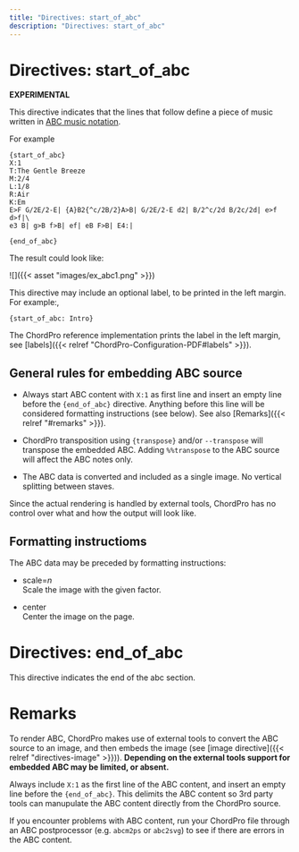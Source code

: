 ```yaml
---
title: "Directives: start_of_abc"
description: "Directives: start_of_abc"
---
```


# Directives: start_of_abc

__EXPERIMENTAL__

This directive indicates that the lines that follow define a piece of
music written in [ABC music notation](https://www.abcnotation.com).

For example

    {start_of_abc}
	X:1
	T:The Gentle Breeze
	M:2/4
	L:1/8
	R:Air
	K:Em
    E>F G/2E/2-E| {A}B2{^c/2B/2}A>B| G/2E/2-E d2| B/2^c/2d B/2c/2d| e>f d>f|\
    e3 B| g>B f>B| ef| eB F>B| E4:|
	
    {end_of_abc}

The result could look like:

![]({{< asset "images/ex_abc1.png" >}})

This directive may include an optional label, to be printed in the
left margin. For example:,

    {start_of_abc: Intro}

The ChordPro reference implementation prints the label in the left
margin, see [labels]({{< relref "ChordPro-Configuration-PDF#labels" >}}).

## General rules for embedding ABC source

* Always start ABC content with `X:1` as first line and insert an
  empty line before the `{end_of_abc}` directive. 
  Anything before this
  line will be considered formatting instructions (see below).
  See also [Remarks]({{< relref "#remarks" >}}).

* ChordPro transposition using `{transpose}` and/or `--transpose` will
  transpose the embedded ABC. Adding `%%transpose` to the ABC
  source will affect the ABC notes only.

* The ABC data is converted and included as a single image.
  No vertical splitting between staves.

Since the actual rendering is handled by external tools, ChordPro has
no control over what and how the output will look like.

## Formatting instructioms

The ABC data may be preceded by formatting instructions:

* scale=_n_  
  Scale the image with the given factor.

* center  
  Center the image on the page.

# Directives: end_of_abc

This directive indicates the end of the abc section.

# Remarks

To render ABC, ChordPro makes use of external tools to
convert the ABC source to an image, and then embeds the image (see
[image directive]({{< relref "directives-image" >}})). **Depending on
the external tools support for embedded ABC may be limited, or absent.**

Always include `X:1` as the first line of the ABC content, and insert
an empty line before the `{end_of_abc}`. This delimits the ABC content
so 3rd party tools can manupulate the ABC content directly from the
ChordPro source.

If you encounter problems with ABC content, run your ChordPro file
through an ABC postprocessor (e.g. `abcm2ps` or `abc2svg`) to see if
there are errors in the ABC content.

